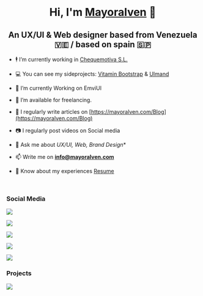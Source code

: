 <br>
<h1 align="center">Hi, I'm <a href="https://mayoralven.com/" target="blank">
Mayoralven</a> 🤠</h1>
<h2 align="center">An UX/UI & Web designer based from Venezuela 🇻🇪 / based on spain 🇸🇵</h2>



- 🕴️ I’m currently working in <a href="https://www.chequemotiva.com/" target="blank">Chequemotiva S.L.</a>

- 💻 You can see my sideprojects: <a href="https://vitamin.mayoralven.com/" target="blank">Vitamin Bootstrap</a> & <a href="https://uimand.top/" target="blank">UImand</a>
  
- 🧭 I’m currently Working on EmviUI

- 🤝 I’m available for freelancing.

- 📝 I regularly write articles on [https://mayoralven.com/Blog](https://mayoralven.com/Blog)

- 📷 I regularly post videos on Social media

- 💬 Ask me about *UX/UI, Web, Brand Design**

- 📫 Write me on **info@mayoralven.com**

- 📄 Know about my experiences <a href="https://mayoralven.com/proyectos/" target="blank">Resume</a>
<br/>
<h3 align="left" >Social Media</h3>
<p align="left"> <a href="https://mayoralven.com/" target="blank"><img src="https://mayoralven.com/images/mv-web-ico.png" /></a></p>
<p align="left"> <a href="https://www.instagram.com/mayoralven_ux/" target="blank"><img src="https://mayoralven.com/images/mv-ig-ico.png" /></a></p>
<p align="left"> <a href="https://www.tiktok.com/@mayoralven" target="blank"><img src="https://mayoralven.com/images/mv-tiktok-ico.png" /></a></p>
<p align="left"> <a href="https://www.behance.net/mayoral_ven" target="blank"><img src="https://mayoralven.com/images/mv-be-ico.png" /></a></p>
<p align="left"> <a href="https://www.linkedin.com/in/mayoralven/" target="blank"><img src="https://mayoralven.com/images/mv-li-ico.png" /></a></p>
<h3>Projects</h3>
<p align="left"> <a href="https://vitamin.mayoralven.com/" target="blank"><img src="https://mayoralven.com/images/mv-vitamin-ico.png" /></a>
</p>
<br><br>
